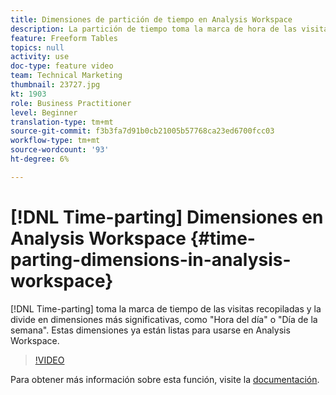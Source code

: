 ```yaml
---
title: Dimensiones de partición de tiempo en Analysis Workspace
description: La partición de tiempo toma la marca de hora de las visitas recopiladas y la divide en dimensiones más significativas, como "Hora del día" o "Día de la semana". Estas dimensiones ya están listas para usarse en Analysis Workspace.
feature: Freeform Tables
topics: null
activity: use
doc-type: feature video
team: Technical Marketing
thumbnail: 23727.jpg
kt: 1903
role: Business Practitioner
level: Beginner
translation-type: tm+mt
source-git-commit: f3b3fa7d91b0cb21005b57768ca23ed6700fcc03
workflow-type: tm+mt
source-wordcount: '93'
ht-degree: 6%

---
```



# [!DNL Time-parting] Dimensiones en Analysis Workspace {#time-parting-dimensions-in-analysis-workspace}

[!DNL Time-parting] toma la marca de tiempo de las visitas recopiladas y la divide en dimensiones más significativas, como &quot;Hora del día&quot; o &quot;Día de la semana&quot;. Estas dimensiones ya están listas para usarse en Analysis Workspace.

>[!VIDEO](https://video.tv.adobe.com/v/23727/?quality=12)

Para obtener más información sobre esta función, visite la [documentación](https://marketing.adobe.com/resources/help/en_US/analytics/analysis-workspace/time-parting-dimensions.html).
